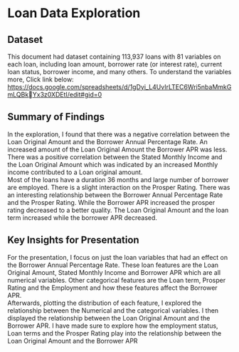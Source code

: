 # Loan Data Exploration
## Dataset
This document had dataset containing 113,937 loans with 81 variables on each loan, including 
loan amount, borrower rate (or interest rate), current loan status, borrower income, and many 
others. To understand the variables more, Click link 
below: https://docs.google.com/spreadsheets/d/1gDyi_L4UvIrLTEC6Wri5nbaMmkGmLQBkYx3z0XDEtI/edit#gid=0

## Summary of Findings

In the exploration, I found that there was a negative correlation between the Loan Original 
Amount and the Borrower Annual Percentage Rate. An increased amount of the Loan Original 
Amount the Borrower APR was less. 
There was a positive correlation between the Stated Monthly Income and the Loan Original 
Amount which was indicated by an increased Monthly income contributed to a Loan original 
amount.<br>
Most of the loans have a duration 36 months and large number of borrower are employed. 
There is a slight interaction on the Prosper Rating. There was an interesting relationship 
between the Borrower Annual Percentage Rate and the Prosper Rating. While the Borrower 
APR increased the prosper rating decreased to a better quality. The Loan Original Amount and 
the loan term increased while the borrower APR decreased.

## Key Insights for Presentation

For the presentation, I focus on just the loan variables that had an effect on the Borrower 
Annual Percentage Rate. These loan features are the Loan Original Amount, Stated Monthly 
Income and Borrower APR which are all numerical variables. Other categorical features are the 
Loan term, Prosper Rating and the Employment and how these features affect the Borrower 
APR.<br>
Afterwards, plotting the distribution of each feature, I explored the relationship between the 
Numerical and the categorical variables. I then displayed the relationship between the Loan 
Original Amount and the Borrower APR. I have made sure to explore how the employment 
status, Loan terms and the Prosper Rating play into the relationship between the Loan Original 
Amount and the Borrower APR
